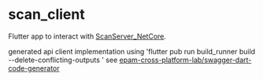 # scan_client

Flutter app to interact with [ScanServer_NetCore](https://github.com/JanSteffes/ScanServer_NetCore).

generated api client implementation using 'flutter pub run build_runner build --delete-conflicting-outputs ' see [epam-cross-platform-lab/swagger-dart-code-generator](https://github.com/epam-cross-platform-lab/swagger-dart-code-generator)
